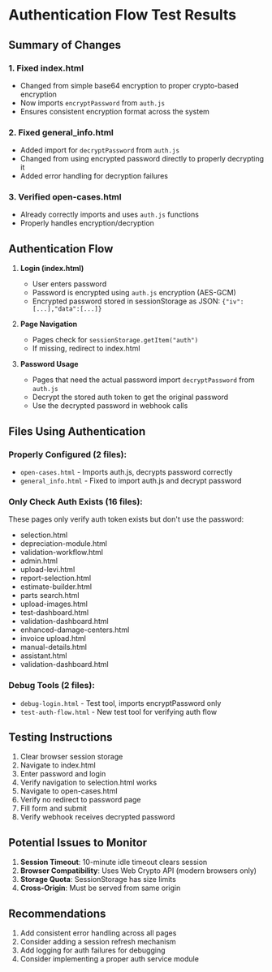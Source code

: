 # Authentication Flow Test Results

## Summary of Changes

### 1. **Fixed index.html**
- Changed from simple base64 encryption to proper crypto-based encryption
- Now imports `encryptPassword` from `auth.js`
- Ensures consistent encryption format across the system

### 2. **Fixed general_info.html**
- Added import for `decryptPassword` from `auth.js`
- Changed from using encrypted password directly to properly decrypting it
- Added error handling for decryption failures

### 3. **Verified open-cases.html**
- Already correctly imports and uses `auth.js` functions
- Properly handles encryption/decryption

## Authentication Flow

1. **Login (index.html)**
   - User enters password
   - Password is encrypted using `auth.js` encryption (AES-GCM)
   - Encrypted password stored in sessionStorage as JSON: `{"iv":[...],"data":[...]}`

2. **Page Navigation**
   - Pages check for `sessionStorage.getItem("auth")`
   - If missing, redirect to index.html

3. **Password Usage**
   - Pages that need the actual password import `decryptPassword` from `auth.js`
   - Decrypt the stored auth token to get the original password
   - Use the decrypted password in webhook calls

## Files Using Authentication

### Properly Configured (2 files):
- `open-cases.html` - Imports auth.js, decrypts password correctly
- `general_info.html` - Fixed to import auth.js and decrypt password

### Only Check Auth Exists (16 files):
These pages only verify auth token exists but don't use the password:
- selection.html
- depreciation-module.html
- validation-workflow.html
- admin.html
- upload-levi.html
- report-selection.html
- estimate-builder.html
- parts search.html
- upload-images.html
- test-dashboard.html
- validation-dashboard.html
- enhanced-damage-centers.html
- invoice upload.html
- manual-details.html
- assistant.html
- validation-dashboard.html

### Debug Tools (2 files):
- `debug-login.html` - Test tool, imports encryptPassword only
- `test-auth-flow.html` - New test tool for verifying auth flow

## Testing Instructions

1. Clear browser session storage
2. Navigate to index.html
3. Enter password and login
4. Verify navigation to selection.html works
5. Navigate to open-cases.html
6. Verify no redirect to password page
7. Fill form and submit
8. Verify webhook receives decrypted password

## Potential Issues to Monitor

1. **Session Timeout**: 10-minute idle timeout clears session
2. **Browser Compatibility**: Uses Web Crypto API (modern browsers only)
3. **Storage Quota**: SessionStorage has size limits
4. **Cross-Origin**: Must be served from same origin

## Recommendations

1. Add consistent error handling across all pages
2. Consider adding a session refresh mechanism
3. Add logging for auth failures for debugging
4. Consider implementing a proper auth service module